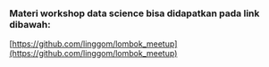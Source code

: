 ### Materi workshop data science bisa didapatkan pada link dibawah:
[https://github.com/linggom/lombok_meetup](https://github.com/linggom/lombok_meetup)
